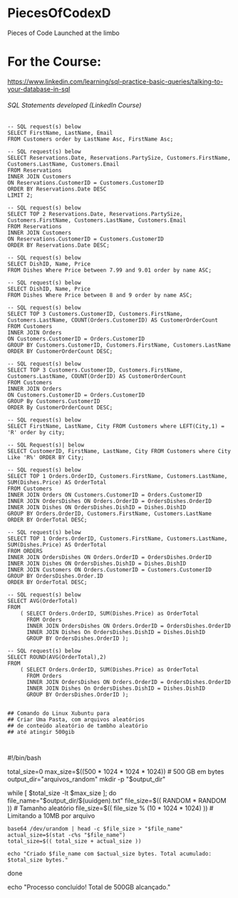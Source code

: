 # PiecesOfCodexD
Pieces of Code Launched at the limbo

# For the Course: 
https://www.linkedin.com/learning/sql-practice-basic-queries/talking-to-your-database-in-sql

###### SQL Statements developed (LinkedIn Course)

```
-- SQL request(s)​​​​​​‌‌​‌​​​​​​​‌‌​‌​‌‌‌​​‌​‌​ below
SELECT FirstName, LastName, Email
FROM Customers order by LastName Asc, FirstName Asc;

-- SQL request(s)​​​​​​‌‌​‌​​​​​​​‌‌​‌​‌​‌​‌‌‌​‌ below
SELECT Reservations.Date, Reservations.PartySize, Customers.FirstName, Customers.LastName, Customers.Email
FROM Reservations
INNER JOIN Customers
ON Reservations.CustomerID = Customers.CustomerID
ORDER BY Reservations.Date DESC
LIMIT 2;

-- SQL request(s)​​​​​​‌‌​‌​​​​​​​‌‌​‌​‌​‌​‌‌‌​‌ below
SELECT TOP 2 Reservations.Date, Reservations.PartySize, Customers.FirstName, Customers.LastName, Customers.Email
FROM Reservations
INNER JOIN Customers
ON Reservations.CustomerID = Customers.CustomerID
ORDER BY Reservations.Date DESC;

-- SQL request(s)​​​​​​‌‌​‌​​​​​​​‌‌​‌‌​​​​‌‌‌​‌ below
SELECT DishID, Name, Price 
FROM Dishes Where Price between 7.99 and 9.01 order by name ASC;

-- SQL request(s)​​​​​​‌‌​‌​​​​​​​‌‌​‌‌​​​​‌‌‌​‌ below
SELECT DishID, Name, Price 
FROM Dishes Where Price between 8 and 9 order by name ASC;

-- SQL request(s)​​​​​​‌‌​‌​​​​​​​‌‌​‌‌​‌​​‌‌​​‌ below
SELECT TOP 3 Customers.CustomerID, Customers.FirstName, Customers.LastName, COUNT(Orders.CustomerID) AS CustomerOrderCount
FROM Customers
INNER JOIN Orders
ON Customers.CustomerID = Orders.CustomerID
GROUP BY Customers.CustomerID, Customers.FirstName, Customers.LastName
ORDER BY CustomerOrderCount DESC;

-- SQL request(s)​​​​​​‌‌​‌​​​​​​​‌‌​‌‌​‌​​‌‌​​‌ below
SELECT TOP 3 Customers.CustomerID, Customers.FirstName, Customers.LastName, COUNT(OrderID) AS CustomerOrderCount
FROM Customers
INNER JOIN Orders
ON Customers.CustomerID = Orders.CustomerID
GROUP By Customers.CustomerID
ORDER By CustomerOrderCount DESC;

-- SQL request(s)​​​​​​‌‌​‌​​​​​​​‌‌​‌‌‌​‌‌​‌‌‌​ below
SELECT FirstName, LastName, City FROM Customers where LEFT(City,1) = 'R' order by city;

-- SQL Request(s)| below
SELECT CustomerID, FirstName, LastName, City FROM Customers where City Like 'R%' ORDER BY City;

-- SQL request(s)​​​​​​‌‌​‌​​​​​​​‌‌​‌‌‌‌‌‌‌​‌​‌ below
SELECT TOP 1 Orders.OrderID, Customers.FirstName, Customers.LastName, SUM(Dishes.Price) AS OrderTotal
FROM Customers
INNER JOIN Orders ON Customers.CustomerID = Orders.CustomerID
INNER JOIN OrdersDishes ON Orders.OrderID = OrdersDishes.OrderID
INNER JOIN Dishes ON OrdersDishes.DishID = Dishes.DishID
GROUP BY Orders.OrderID, Customers.FirstName, Customers.LastName
ORDER BY OrderTotal DESC;

-- SQL request(s)​​​​​​‌‌​‌​​​​​​​‌‌​‌‌‌‌‌‌‌​‌​‌ below
SELECT TOP 1 Orders.OrderID, Customers.FirstName, Customers.LastName, SUM(Dishes.Price) AS OrderTotal
FROM ORDERS
INNER JOIN OrdersDishes ON Orders.OrderID = OrdersDishes.OrderID
INNER JOIN Dishes ON OrdersDishes.DishID = Dishes.DishID
INNER JOIN Customers ON Orders.CustomerID = Customers.CustomerID
GROUP BY OrdersDishes.Order.ID
ORDER BY OrderTotal DESC;

-- SQL request(s)​​​​​​‌‌​‌​​​​​​​‌‌​‌‌‌‌‌‌‌​‌​‌ below
SELECT AVG(OrderTotal) 
FROM 
    ( SELECT Orders.OrderID, SUM(Dishes.Price) as OrderTotal
      FROM Orders
      INNER JOIN OrdersDishes ON Orders.OrderID = OrdersDishes.OrderID
      INNER JOIN Dishes On OrdersDishes.DishID = Dishes.DishID
      GROUP BY OrdersDishes.OrderID );

-- SQL request(s)​​​​​​‌‌​‌​​​​​​​‌‌​‌‌‌‌‌‌‌​‌​‌ below
SELECT ROUND(AVG(OrderTotal),2) 
FROM 
    ( SELECT Orders.OrderID, SUM(Dishes.Price) as OrderTotal
      FROM Orders
      INNER JOIN OrdersDishes ON Orders.OrderID = OrdersDishes.OrderID
      INNER JOIN Dishes On OrdersDishes.DishID = Dishes.DishID
      GROUP BY OrdersDishes.OrderID );


## Comando do Linux Xubuntu para
## Criar Uma Pasta, com arquivos aleatórios
## de conteúdo aleatório de tambho aleatório
## até atingir 500gib



```
#!/bin/bash

total_size=0
max_size=$((500 * 1024 * 1024 * 1024))  # 500 GB em bytes
output_dir="arquivos_random"
mkdir -p "$output_dir"

while [ $total_size -lt $max_size ]; do
    file_name="$output_dir/$(uuidgen).txt"
    file_size=$(( RANDOM * RANDOM ))  # Tamanho aleatório
    file_size=$(( file_size % (10 * 1024 * 1024) ))  # Limitando a 10MB por arquivo

    base64 /dev/urandom | head -c $file_size > "$file_name"
    actual_size=$(stat -c%s "$file_name")
    total_size=$(( total_size + actual_size ))

    echo "Criado $file_name com $actual_size bytes. Total acumulado: $total_size bytes."
done

echo "Processo concluído! Total de 500GB alcançado."
